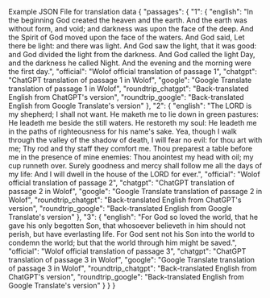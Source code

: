 Example JSON File for translation data
{
  "passages": {
    "1": {
      "english": "In the beginning God created the heaven and the earth. And the earth was without form, and void; and darkness was upon the face of the deep. And the Spirit of God moved upon the face of the waters. And God said, Let there be light: and there was light. And God saw the light, that it was good: and God divided the light from the darkness. And God called the light Day, and the darkness he called Night. And the evening and the morning were the first day.",
      "official": "Wolof official translation of passage 1",
      "chatgpt": "ChatGPT translation of passage 1 in Wolof",
      "google": "Google Translate translation of passage 1 in Wolof",
      "roundtrip_chatgpt": "Back-translated English from ChatGPT's version",
      "roundtrip_google": "Back-translated English from Google Translate's version"
    },
    "2": {
      "english": "The LORD is my shepherd; I shall not want. He maketh me to lie down in green pastures: He leadeth me beside the still waters. He restoreth my soul: He leadeth me in the paths of righteousness for his name's sake. Yea, though I walk through the valley of the shadow of death, I will fear no evil: for thou art with me; Thy rod and thy staff they comfort me. Thou preparest a table before me in the presence of mine enemies: Thou anointest my head with oil; my cup runneth over. Surely goodness and mercy shall follow me all the days of my life: And I will dwell in the house of the LORD for ever.",
      "official": "Wolof official translation of passage 2",
      "chatgpt": "ChatGPT translation of passage 2 in Wolof",
      "google": "Google Translate translation of passage 2 in Wolof",
      "roundtrip_chatgpt": "Back-translated English from ChatGPT's version",
      "roundtrip_google": "Back-translated English from Google Translate's version"
    },
    "3": {
      "english": "For God so loved the world, that he gave his only begotten Son, that whosoever believeth in him should not perish, but have everlasting life. For God sent not his Son into the world to condemn the world; but that the world through him might be saved.",
      "official": "Wolof official translation of passage 3",
      "chatgpt": "ChatGPT translation of passage 3 in Wolof",
      "google": "Google Translate translation of passage 3 in Wolof",
      "roundtrip_chatgpt": "Back-translated English from ChatGPT's version",
      "roundtrip_google": "Back-translated English from Google Translate's version"
    }
  }
}
